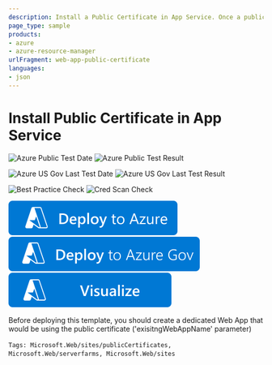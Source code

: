 ```yaml
---
description: Install a Public Certificate in App Service. Once a public certificate is installed by deploying this template, it would be accessible to App Service code for consumption. This is supported only on dedicated App Service Plans. If your App Service is hosted on a public scale unit then you can only install certificates in CurrentUser-Personal certificate store. For App Service Environments, LocalMachine-Personal certificate store is also supported
page_type: sample
products:
- azure
- azure-resource-manager
urlFragment: web-app-public-certificate
languages:
- json
---
```

# Install Public Certificate in App Service

![Azure Public Test Date](https://azurequickstartsservice.blob.core.windows.net/badges/quickstarts/microsoft.web/web-app-public-certificate/PublicLastTestDate.svg)
![Azure Public Test Result](https://azurequickstartsservice.blob.core.windows.net/badges/quickstarts/microsoft.web/web-app-public-certificate/PublicDeployment.svg)

![Azure US Gov Last Test Date](https://azurequickstartsservice.blob.core.windows.net/badges/quickstarts/microsoft.web/web-app-public-certificate/FairfaxLastTestDate.svg)
![Azure US Gov Last Test Result](https://azurequickstartsservice.blob.core.windows.net/badges/quickstarts/microsoft.web/web-app-public-certificate/FairfaxDeployment.svg)

![Best Practice Check](https://azurequickstartsservice.blob.core.windows.net/badges/quickstarts/microsoft.web/web-app-public-certificate/BestPracticeResult.svg)
![Cred Scan Check](https://azurequickstartsservice.blob.core.windows.net/badges/quickstarts/microsoft.web/web-app-public-certificate/CredScanResult.svg)

[![Deploy to Azure](https://raw.githubusercontent.com/Azure/azure-quickstart-templates/master/1-CONTRIBUTION-GUIDE/images/deploytoazure.svg?sanitize=true)](https://portal.azure.com/#create/Microsoft.Template/uri/https%3A%2F%2Fraw.githubusercontent.com%2FAzure%2Fazure-quickstart-templates%2Fmaster%2Fquickstarts%2Fmicrosoft.web%2Fweb-app-public-certificate%2Fazuredeploy.json)
[![Deploy To Azure US Gov](https://raw.githubusercontent.com/Azure/azure-quickstart-templates/master/1-CONTRIBUTION-GUIDE/images/deploytoazuregov.svg?sanitize=true)](https://portal.azure.us/#create/Microsoft.Template/uri/https%3A%2F%2Fraw.githubusercontent.com%2FAzure%2Fazure-quickstart-templates%2Fmaster%2Fquickstarts%2Fmicrosoft.web%2Fweb-app-public-certificate%2Fazuredeploy.json)
[![Visualize](https://raw.githubusercontent.com/Azure/azure-quickstart-templates/master/1-CONTRIBUTION-GUIDE/images/visualizebutton.svg?sanitize=true)](http://armviz.io/#/?load=https%3A%2F%2Fraw.githubusercontent.com%2FAzure%2Fazure-quickstart-templates%2Fmaster%2Fquickstarts%2Fmicrosoft.web%2Fweb-app-public-certificate%2Fazuredeploy.json)

Before deploying this template, you should create a dedicated Web App that would be using the public certificate ('exisitngWebAppName' parameter)

`Tags: Microsoft.Web/sites/publicCertificates, Microsoft.Web/serverfarms, Microsoft.Web/sites`
